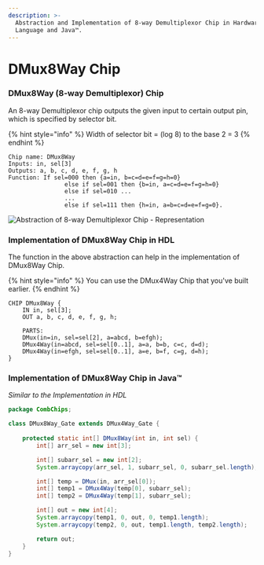 ```yaml
---
description: >-
  Abstraction and Implementation of 8-way Demultiplexor Chip in Hardware Design
  Language and Java™.
---
```


# DMux8Way Chip

### DMux8Way (8-way Demultiplexor) Chip

An 8-way Demultiplexor chip outputs the given input to certain output pin, which is specified by selector bit.

{% hint style="info" %}
Width of selector bit = (log 8) to the base 2 = 3
{% endhint %}

```nand2tetris-hdl
Chip name: DMux8Way
Inputs: in, sel[3]
Outputs: a, b, c, d, e, f, g, h
Function: If sel=000 then {a=in, b=c=d=e=f=g=h=0}
                else if sel=001 then {b=in, a=c=d=e=f=g=h=0}
                else if sel=010 ...
                ...
                else if sel=111 then {h=in, a=b=c=d=e=f=g=0}.
```

![Abstraction of 8-way Demultiplexor Chip - Representation](https://www.electronicshub.org/wp-content/uploads/2015/07/1-to-8-Demux.jpg)

### Implementation of DMux8Way Chip in HDL

The function in the above abstraction can help in the implementation of DMux8Way Chip.

{% hint style="info" %}
You can use the DMux4Way Chip that you've built earlier.
{% endhint %}

```nand2tetris-hdl
CHIP DMux8Way {
    IN in, sel[3];
    OUT a, b, c, d, e, f, g, h;

    PARTS:
    DMux(in=in, sel=sel[2], a=abcd, b=efgh);
    DMux4Way(in=abcd, sel=sel[0..1], a=a, b=b, c=c, d=d);
    DMux4Way(in=efgh, sel=sel[0..1], a=e, b=f, c=g, d=h);
}
```

### Implementation of DMux8Way Chip in Java™

_Similar to the Implementation in HDL_

```java
package CombChips;

class DMux8Way_Gate extends DMux4Way_Gate {
    
    protected static int[] DMux8Way(int in, int sel) {
        int[] arr_sel = new int[3];

        int[] subarr_sel = new int[2];
        System.arraycopy(arr_sel, 1, subarr_sel, 0, subarr_sel.length);

        int[] temp = DMux(in, arr_sel[0]);
        int[] temp1 = DMux4Way(temp[0], subarr_sel);
        int[] temp2 = DMux4Way(temp[1], subarr_sel);

        int[] out = new int[4];
        System.arraycopy(temp1, 0, out, 0, temp1.length);
        System.arraycopy(temp2, 0, out, temp1.length, temp2.length);

        return out;
    }
}
```
